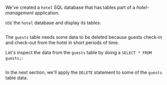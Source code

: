 We've created a `hotel` SQL database that has tables part of a _hotel-management_ application.

`USE` the `hotel` database and display its tables: 

```

```

The `guests` table needs some data to be deleted because guests check-in and check-out from the hotel in short periods of time.

Let's inspect the data from the `guests` table by doing a `SELECT * FROM guests;`:

```

```

In the next section, we'll apply the `DELETE` statement to some of the `guests` table data. 